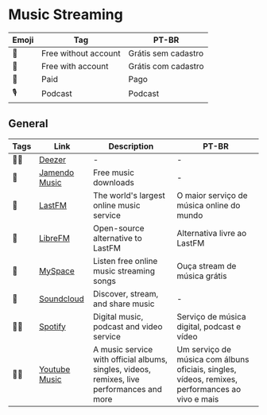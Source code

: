 # Music Streaming

| Emoji | Tag                  | PT-BR               |
| ----- | -------------------- | ------------------- |
| 🎁    | Free without account | Grátis sem cadastro |
| 🪪    | Free with account    | Grátis com cadastro |
| 💸    | Paid                 | Pago                |
| 🎙    | Podcast              | Podcast             |

## General

| Tags | Link                                      | Description                              | PT-BR                        |
| ---- | ----------------------------------------- | ---------------------------------------- | ---------------------------- |
| 🪪💸 | [Deezer](https://www.deezer.com/)         | -                                        | -                            |
| 🎁   | [Jamendo Music](https://www.jamendo.com/) | Free music downloads                     | -                            |
| 🎁 | [LastFM](https://www.last.fm/pt/)         | The world's largest online music service | O maior serviço de música online do mundo |
| 🎁   | [LibreFM](https://libre.fm)               | Open-source alternative to LastFM        | Alternativa livre ao LastFM  |
| 🎁   | [MySpace](https://myspace.com/)           | Listen free online music streaming songs | Ouça stream de música grátis |
| 🎁   | [Soundcloud](https://soundcloud.com/)     | Discover, stream, and share music        | -                            |
| 🪪💸 | [Spotify](https://open.spotify.com) | Digital music, podcast and video service | Serviço de música digital, podcast e vídeo |
| 🪪💸 | [Youtube Music](https://music.youtube.com/) | A music service with official albums, singles, videos, remixes, live performances and more | Um serviço de música com álbuns oficiais, singles, vídeos, remixes, performances ao vivo e mais |